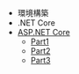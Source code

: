 * 環境構築
* .NET Core
* [ASP.NET Core](aspnetcore/README.md)
  * [Part1](aspnetcore/Part1/README.md)
  * [Part2](aspnetcore/Part2/README.md)
  * [Part3](aspnetcore/Part3/README.md)
